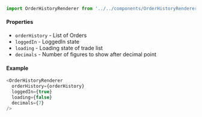 ```js
import OrderHistoryRenderer from '../../components/OrderHistoryRenderer';
```

#### Properties
* `orderHistory` - List of Orders
* `loggedIn` - LoggedIn state
* `loading` - Loading state of trade list
* `decimals` - Number of figures to show after decimal point

#### Example
```js
<OrderHistoryRenderer
  orderHistory={orderHistory}
  loggedIn={true}
  loading={false}
  decimals={7}
/>
```